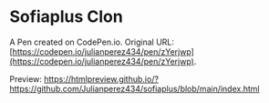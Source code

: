 # Sofiaplus Clon

A Pen created on CodePen.io. Original URL: [https://codepen.io/julianperez434/pen/zYerjwp](https://codepen.io/julianperez434/pen/zYerjwp).

Preview: https://htmlpreview.github.io/?https://github.com/Julianperez434/sofiaplus/blob/main/index.html

